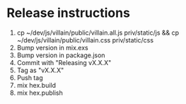 # Release instructions

1. cp ~/dev/js/villain/public/villain.all.js priv/static/js && cp ~/dev/js/villain/public/villain.css priv/static/css
2. Bump version in mix.exs
3. Bump version in package.json
4. Commit with "Releasing vX.X.X"
5. Tag as "vX.X.X"
6. Push tag
7. mix hex.build
8. mix hex.publish

